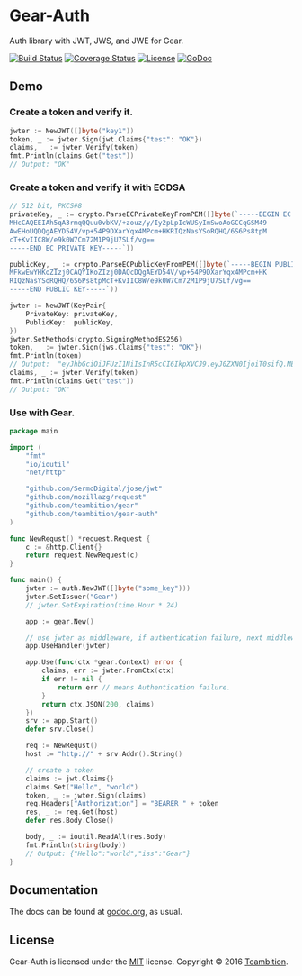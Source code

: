 Gear-Auth
====
Auth library with JWT, JWS, and JWE for Gear.

[![Build Status](http://img.shields.io/travis/teambition/gear-auth.svg?style=flat-square)](https://travis-ci.org/teambition/gear-auth)
[![Coverage Status](http://img.shields.io/coveralls/teambition/gear-auth.svg?style=flat-square)](https://coveralls.io/r/teambition/gear-auth)
[![License](http://img.shields.io/badge/license-mit-blue.svg?style=flat-square)](https://raw.githubusercontent.com/teambition/gear-auth/master/LICENSE)
[![GoDoc](http://img.shields.io/badge/go-documentation-blue.svg?style=flat-square)](http://godoc.org/github.com/teambition/gear-auth)


## Demo

### Create a token and verify it.
```go
jwter := NewJWT([]byte("key1"))
token, _ := jwter.Sign(jwt.Claims{"test": "OK"})
claims, _ := jwter.Verify(token)
fmt.Println(claims.Get("test"))
// Output: "OK"
```

### Create a token and verify it with ECDSA
```go
// 512 bit, PKCS#8
privateKey, _ := crypto.ParseECPrivateKeyFromPEM([]byte(`-----BEGIN EC PRIVATE KEY-----
MHcCAQEEIAh5qA3rmqQQuu0vbKV/+zouz/y/Iy2pLpIcWUSyImSwoAoGCCqGSM49
AwEHoUQDQgAEYD54V/vp+54P9DXarYqx4MPcm+HKRIQzNasYSoRQHQ/6S6Ps8tpM
cT+KvIIC8W/e9k0W7Cm72M1P9jU7SLf/vg==
-----END EC PRIVATE KEY-----`))

publicKey, _ := crypto.ParseECPublicKeyFromPEM([]byte(`-----BEGIN PUBLIC KEY-----
MFkwEwYHKoZIzj0CAQYIKoZIzj0DAQcDQgAEYD54V/vp+54P9DXarYqx4MPcm+HK
RIQzNasYSoRQHQ/6S6Ps8tpMcT+KvIIC8W/e9k0W7Cm72M1P9jU7SLf/vg==
-----END PUBLIC KEY-----`))

jwter := NewJWT(KeyPair{
	PrivateKey: privateKey,
	PublicKey:  publicKey,
})
jwter.SetMethods(crypto.SigningMethodES256)
token, _ := jwter.Sign(jws.Claims{"test": "OK"})
fmt.Println(token)
// Output:  "eyJhbGciOiJFUzI1NiIsInR5cCI6IkpXVCJ9.eyJ0ZXN0IjoiT0sifQ.MEQCIAy5-edjjRliSD4rgYTL02nuNka_n_tGUzDLEvHAKUcpAiAu3QkiPvB3sYO5ZAYJWCPdCk7lh4yYSy4z7VorZ893cQ"
claims, _ := jwter.Verify(token)
fmt.Println(claims.Get("test"))
// Output: "OK"
```

### Use with Gear.
```go
package main

import (
	"fmt"
	"io/ioutil"
	"net/http"

	"github.com/SermoDigital/jose/jwt"
	"github.com/mozillazg/request"
	"github.com/teambition/gear"
	"github.com/teambition/gear-auth"
)

func NewRequst() *request.Request {
	c := &http.Client{}
	return request.NewRequest(c)
}

func main() {
	jwter := auth.NewJWT([]byte("some_key")))
	jwter.SetIssuer("Gear")
	// jwter.SetExpiration(time.Hour * 24)

	app := gear.New()

	// use jwter as middleware, if authentication failure, next middleware will not run.
	app.UseHandler(jwter)

	app.Use(func(ctx *gear.Context) error {
		claims, err := jwter.FromCtx(ctx)
		if err != nil {
			return err // means Authentication failure.
		}
		return ctx.JSON(200, claims)
	})
	srv := app.Start()
	defer srv.Close()

	req := NewRequst()
	host := "http://" + srv.Addr().String()

	// create a token
	claims := jwt.Claims{}
	claims.Set("Hello", "world")
	token, _ := jwter.Sign(claims)
	req.Headers["Authorization"] = "BEARER " + token
	res, _ := req.Get(host)
	defer res.Body.Close()

	body, _ := ioutil.ReadAll(res.Body)
	fmt.Println(string(body))
	// Output: {"Hello":"world","iss":"Gear"}
}
```

## Documentation

The docs can be found at [godoc.org](https://godoc.org/github.com/teambition/gear-auth), as usual.

## License
Gear-Auth is licensed under the [MIT](https://github.com/teambition/gear-auth/blob/master/LICENSE) license.
Copyright &copy; 2016 [Teambition](https://www.teambition.com).